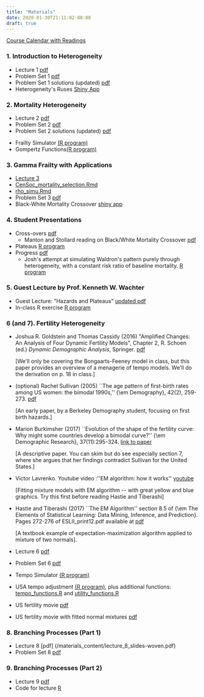 ```yaml
---
title: "Materials"
date: 2020-01-30T21:11:02-08:00
draft: true
---
```


[Course Calendar with Readings](/materials_content/math_demog_reading_list.pdf)

### 1. Introduction to Heterogeneity
* Lecture 1 [pdf](/materials_content/lecture_1_slides-woven.pdf)
* Problem Set 1 [pdf](/materials_content/problem_set_1.pdf)
* Problem Set 1 solutions (updated) [pdf](/materials_content/ps1.pdf)
* Heterogeneity's Ruses [Shiny App](../shiny_apps/)

### 2. Mortality Heterogeneity 
* Lecture 2 [pdf](/materials_content/lecture_2_slides-woven.pdf)
* Problem Set 2 [pdf](/materials_content/problem_set_2.pdf)
* Problem Set 2 solutions (updated) [pdf](/materials_content/ps2.pdf)
+ Frailty Simulator [(R program)](/materials_content/frailty_simulator.R)
+ Gompertz Functions[(R program)](/materials_content/gomp_funs.R)

### 3. Gamma Frailty with Applications
* [Lecture 3](/materials_content/lecture_3_slides-woven.pdf)
* [CenSoc_mortality_selection.Rmd](/materials_content/CenSoc_mortality_selection.Rmd)
* [rho_simu.Rmd](/materials_content/rho_simu.Rmd)
* Problem Set 3 [pdf](/materials_content/problem_set_3.pdf)
* Black-White Mortality Crossover [shiny app](../shiny_apps/)



### 4. Student Presentations


* Cross-overs [pdf](/materials_content/mortality_crossover_math_demog.pdf)
  *  Manton and Stollard reading on Black/White Mortality Crossover [pdf](/materials_content/manton_stollard_1981.pdf)
* Plateaus [R program](/materials_content/plateaus.R)
* Progress [pdf](/materials_content/progress.pdf)
  * Josh's attempt at simulating Waldron's pattern purely through
    heterogeneity, with a constant risk ratio of baseline
    mortality. [R program](/materials_content/waldron_simu.R)

### 5. Guest Lecture by Prof. Kenneth W. Wachter

* Guest Lecture: "Hazards and Plateaus" [ updated pdf](/materials_content/kww_250_2020b.pdf)
* In-class R exercise [R program](/materials_content/ucode01.r)


### 6 (and 7). Fertility Heterogeneity

* Joshua R. Goldstein and Thomas Cassidy (2016) "Amplified Changes: An
  Analysis of Four Dynamic Fertility Models", Chapter 2, R. Schoen (ed.)
  _Dynamic Demographic Analysis_, Springer. [pdf](/materials_content/goldstein_cassidy_amplified_changes.pdf)

	[We'll only be covering the Bongaarts-Feeney model in class, but
    this paper provides an overview of a menagerie of tempo
    models. We'll do the derivation on p. 18 in class.]

* (optional) Rachel Sullivan (2005) ``The age pattern of first-birth rates among
  US women: the bimodal 1990s,'' {\em Demography}, 42(2),
  259-273. [pdf](https://www.jstor.org/stable/4147346)

    [An early paper, by a Berkeley Demography student, focusing on
    first birth hazards.]
  
* Marion Burkimsher (2017) ``Evolution of the shape of the
  fertility curve: Why might some countries develop a bimodal curve?''
  {\em Demographic Research},
  37(11):295-324. [link to paper](https://www.demographic-research.org/volumes/vol37/11/default.htm)

    [A descriptive paper. You can skim but do see especially section 7,
  where she argues that her findings contradict Sullivan for the
  United States.]

*  Victor Lavrenko. Youtube video :''EM algorithm: how it works''
  [youtube](https://www.youtube.com/watch?v=REypj2sy\_5U)

    [Fitting mixture models with EM algorithm -- with great yellow and
  blue graphics. Try this first before reading Hastie and Tiberashi]

* Hastie and Tiberashi (2017) ``The EM Algorithm'' section 8.5 of {\em The Elements of Statistical Learning: Data Mining,
    Inference, and Prediction}. Pages 272-276 of ESLII\_print12.pdf
  available at [pdf](https://web.stanford.edu/~hastie/ElemStatLearn/)

    [A textbook example of expectation-maximization algorithm applied to
     mixture of two normals].

* Lecture 6 [pdf](/materials_content/lecture_6_slides-woven.pdf)
* Problem Set 6 [pdf](/materials_content/problem_set_6.pdf)
* Tempo Simulator [(R program)](/materials_content/tempo_simu.R)
* USA tempo adjustment [(R program)](/materials_content/usa_tempo.R),
  plus additional functions:
  [tempo_functions.R](/materials_content/tempo_functions.R) and 
	 [utility_functions.R](/materials_content/utility_functions.R) 
* US fertility movie [pdf](/materials_content/fat_movie.pdf)
* US fertility movie with fitted normal mixtures [pdf](/materials_content/fat_mix_movie.pdf)



### 8. Branching Processes (Part 1)

* Lecture 8 [pdf] (/materials_content/lecture_8_slides-woven.pdf)
* Problem Set 8 [pdf](/materials_content/problem_set_8.pdf)

### 9. Branching Processes (Part 2)

* Lecture 9 [pdf](/materials_content/lecture_9_slides-woven-exported.pdf)
* Code for lecture [R](/materials_content/lecture_9_slides.R)
